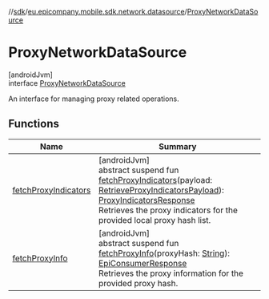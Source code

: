 //[sdk](../../../index.md)/[eu.epicompany.mobile.sdk.network.datasource](../index.md)/[ProxyNetworkDataSource](index.md)

# ProxyNetworkDataSource

[androidJvm]\
interface [ProxyNetworkDataSource](index.md)

An interface for managing proxy related operations.

## Functions

| Name | Summary |
|---|---|
| [fetchProxyIndicators](fetch-proxy-indicators.md) | [androidJvm]<br>abstract suspend fun [fetchProxyIndicators](fetch-proxy-indicators.md)(payload: [RetrieveProxyIndicatorsPayload](../../eu.epicompany.mobile.sdk.network.model.proxy/-retrieve-proxy-indicators-payload/index.md)): [ProxyIndicatorsResponse](../../eu.epicompany.mobile.sdk.network.model.proxy/-proxy-indicators-response/index.md)<br>Retrieves the proxy indicators for the provided local proxy hash list. |
| [fetchProxyInfo](fetch-proxy-info.md) | [androidJvm]<br>abstract suspend fun [fetchProxyInfo](fetch-proxy-info.md)(proxyHash: [String](https://kotlinlang.org/api/latest/jvm/stdlib/kotlin/-string/index.html)): [EpiConsumerResponse](../../eu.epicompany.mobile.sdk.network.model.proxy/-epi-consumer-response/index.md)<br>Retrieves the proxy information for the provided proxy hash. |
